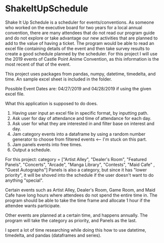# ShakeItUpSchedule
Shake It Up Schedule is a scheduler for events/conventions. As someone who worked on the executive board for two years for a local annual convention, there are many attendees that do not read our program guide and do not explore or take advantage our new activities that are planned to add to the value of having a ticket. 
The program would be able to read an excel file containing details of the event and then take survey results to create a good schedule planned by the scheduler.
For this project I will use the 2019 events of Castle Point Anime Convention, as this information is the most recent of that of the event. 

This project uses packages from pandas, numpy, datetime, timedelta, and time.
An sample excel sheet is included in the folder.

Possible Event Dates are: 04/27/2019 and 04/28/2019 if using the given excel file.

What this application is supposed to do does.
1. Having user input an excel file in specific format, by inputting path.
2. Ask user for day of attendance and time of attendance for each day.
3. Ask user for what they are interested in and filter base on interest and day.
4. Jam category events into a dataframe by using a random number generator to choose from filtered events <-- I'm stuck on this part.
5. Jam panels events into free times.
6. Output a schedule.

For this project:
category = ["Artist Alley", "Dealer's Room", "Featured Panels", "Concerts", "Arcade", "Manga Library", "Contests", "Maid Cafe" , "Guest Autographs"]
Panels is also a category, but since it has "lower priority", it will be shoved into the schedule if the user doesn't want to do anything "special".

Certain events such as Artist Alley, Dealer's Room, Game Room, and Maid Cafe have long hours where attendees do not spend the entire time in.
The program should be able to take the time frame and allocate 1 hour if the attendee wants participate.

Other events are planned at a certain time, and happens annually.
The program will take the category as priority, and Panels as the last.


I spent a lot of time researching while doing this how to use datetime, timedelta, and pandas (dataframes and series).
